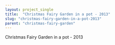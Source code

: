 ```yaml
---
layout: project_single
title:  "Christmas Fairy Garden in a pot - 2013"
slug: "christmas-fairy-garden-in-a-pot-2013"
parent: "christmas-fairy-garden"
---
```

Christmas Fairy Garden in a pot - 2013